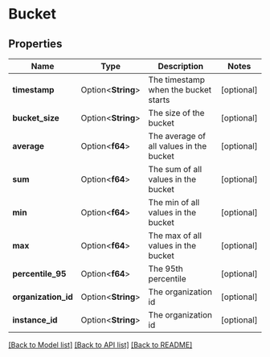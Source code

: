 # Bucket

## Properties

Name | Type | Description | Notes
------------ | ------------- | ------------- | -------------
**timestamp** | Option<**String**> | The timestamp when the bucket starts | [optional]
**bucket_size** | Option<**String**> | The size of the bucket | [optional]
**average** | Option<**f64**> | The average of all values in the bucket | [optional]
**sum** | Option<**f64**> | The sum of all values in the bucket | [optional]
**min** | Option<**f64**> | The min of all values in the bucket | [optional]
**max** | Option<**f64**> | The max of all values in the bucket | [optional]
**percentile_95** | Option<**f64**> | The 95th percentile | [optional]
**organization_id** | Option<**String**> | The organization id | [optional]
**instance_id** | Option<**String**> | The organization id | [optional]

[[Back to Model list]](../README.md#documentation-for-models) [[Back to API list]](../README.md#documentation-for-api-endpoints) [[Back to README]](../README.md)


